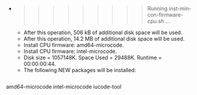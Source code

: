 * >>>>>>>>> Running inst-min-con-firmware-cpu.sh ...
  * After this operation, 506 kB of additional disk space will be used.
  * After this operation, 14.2 MB of additional disk space will be used.
  * Install CPU firmware: amd64-microcode.
  * Install CPU firmware: intel-microcode.
  * Disk size = 1057148K. Space Used = 29488K. Runtime = 00:00:00:44.
  * The following NEW packages will be installed:
  ```bash
amd64-microcode intel-microcode iucode-tool
  ```
